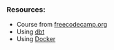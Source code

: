 ### Resources:
- Course from [freecodecamp.org](https://transparent-trout-f2f.notion.site/FreeCodeCamp-Data-Engineering-Course-Resources-e9d2b97aed5b4d4a922257d953c4e759)
- Using [dbt](https://docs.getdbt.com/docs/introduction)
- Using [Docker](https://www.docker.com/)
  
